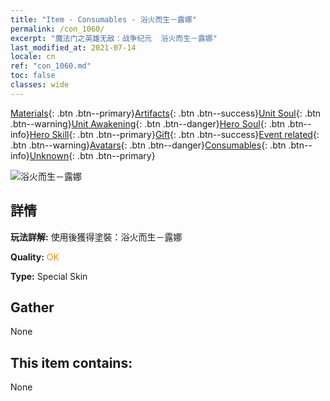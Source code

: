 ```yaml
---
title: "Item - Consumables - 浴火而生－露娜"
permalink: /con_1060/
excerpt: "魔法门之英雄无敌：战争纪元  浴火而生－露娜"
last_modified_at: 2021-07-14
locale: cn
ref: "con_1060.md"
toc: false
classes: wide
---
```

 [Materials](/ItemsCN/){: .btn .btn--primary}[Artifacts](/ItemsCN/Artifacts/){: .btn .btn--success}[Unit Soul](/ItemsCN/UnitSoul/){: .btn .btn--warning}[Unit Awakening](/ItemsCN/UnitAwakening/){: .btn .btn--danger}[Hero Soul](/ItemsCN/HeroSoul/){: .btn .btn--info}[Hero Skill](/ItemsCN/HeroSkill/){: .btn .btn--primary}[Gift](/ItemsCN/Gift/){: .btn .btn--success}[Event related](/ItemsCN/Events/){: .btn .btn--warning}[Avatars](/ItemsCN/Avatars/){: .btn .btn--danger}[Consumables](/ItemsCN/Consumables/){: .btn .btn--info}[Unknown](/ItemsCN/Unknown/){: .btn .btn--primary}

 ![浴火而生－露娜](/images/h/h_Luna3.jpg)

## 詳情
 **玩法詳解:** 使用後獲得塗裝：浴火而生－露娜

 **Quality:** <span style="color: #FF8C00">OK</span>

 **Type:** Special Skin

## Gather

  None

## This item contains:

  None

